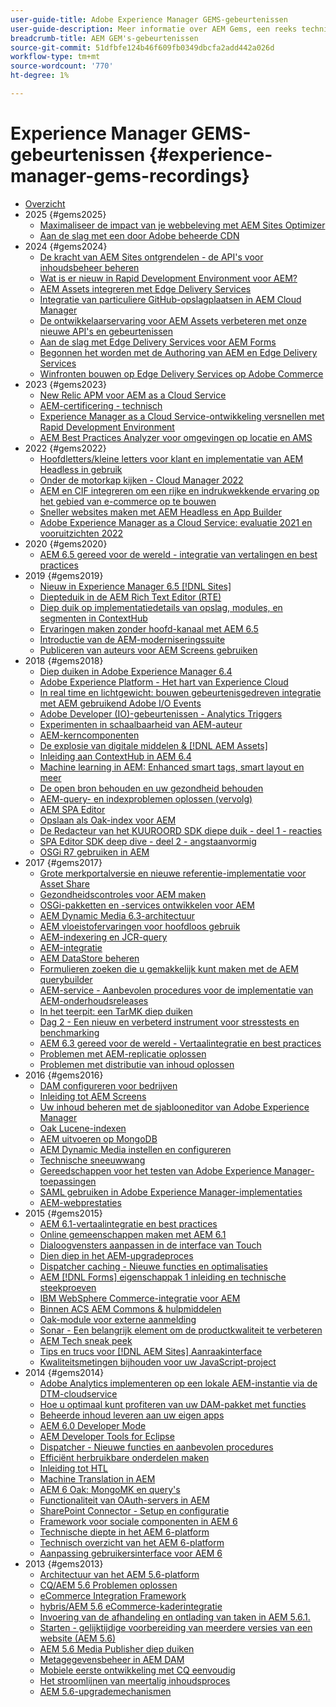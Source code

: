 ```yaml
---
user-guide-title: Adobe Experience Manager GEMS-gebeurtenissen
user-guide-description: Meer informatie over AEM Gems, een reeks technische diepteduiken van Adobe Experience Manager-experts.
breadcrumb-title: AEM GEM's-gebeurtenissen
source-git-commit: 51dfbfe124b46f609fb0349dbcfa2add442a026d
workflow-type: tm+mt
source-wordcount: '770'
ht-degree: 1%

---
```



# Experience Manager GEMS-gebeurtenissen {#experience-manager-gems-recordings}

+ [Overzicht](overview.md)
+ 2025 {#gems2025}
   + [Maximaliseer de impact van je webbeleving met AEM Sites Optimizer](gems2025/maximize-impact-with-sites-optimizer.md)
   + [Aan de slag met een door Adobe beheerde CDN](gems2025/getting-started-adobe-managed-cdn.md)
+ 2024 {#gems2024}
   + [De kracht van AEM Sites ontgrendelen - de API&#39;s voor inhoudsbeheer beheren](gems2024/content-management-apis.md)
   + [Wat is er nieuw in Rapid Development Environment voor AEM?](gems2024/rapid-development-environment-news.md)
   + [AEM Assets integreren met Edge Delivery Services](gems2024/edge-delivery-for-aem-assets.md)
   + [Integratie van particuliere GitHub-opslagplaatsen in AEM Cloud Manager](gems2024/private-github-for-aem-cloud-manager.md)
   + [De ontwikkelaarservaring voor AEM Assets verbeteren met onze nieuwe API&#39;s en gebeurtenissen](gems2024/improving-dev-experience-for-aem-assets-with-new-apis-and-events.md)
   + [Aan de slag met Edge Delivery Services voor AEM Forms](gems2024/edge-delivery-for-aem-forms.md)
   + [ Begonnen het worden met de Authoring van AEM en Edge Delivery Services ](/help/experience-manager-gems/gems2024/aem-authoring-and-edge-delivery.md)
   + [Winfronten bouwen op Edge Delivery Services op Adobe Commerce](/help/experience-manager-gems/gems2024/storefronts-on-edge-delivery-with-adobe-commerce.md)
+ 2023 {#gems2023}
   + [New Relic APM voor AEM as a Cloud Service](gems2023/newrelic-apm-for-aem-cloud-service.md)
   + [AEM-certificering - technisch](gems2023/aem-certification-technical.md)
   + [Experience Manager as a Cloud Service-ontwikkeling versnellen met Rapid Development Environment](/help/experience-manager-gems/gems2023/rapid-development-environments.md)
   + [AEM Best Practices Analyzer voor omgevingen op locatie en AMS](gems2023/aem-best-practices-analyzer.md)
+ 2022 {#gems2022}
   + [Hoofdletters/kleine letters voor klant en implementatie van AEM Headless in gebruik](gems2022/customer-use-case-and-implementation-of-aem-headless-in-use.md)
   + [Onder de motorkap kijken - Cloud Manager 2022](gems2022/looking-under-the-hood-cloud-manager-2022.md)
   + [AEM en CIF integreren om een rijke en indrukwekkende ervaring op het gebied van e-commerce op te bouwen](gems2022/aem-and-cif-framework-integration.md)
   + [Sneller websites maken met AEM Headless en App Builder](gems2022/build-sites-faster-with-headless-and-appbuilder.md)
   + [Adobe Experience Manager as a Cloud Service: evaluatie 2021 en vooruitzichten 2022](gems2022/aemcloudservice-2021-review-and-outlook.md)
+ 2020 {#gems2020}
   + [AEM 6.5 gereed voor de wereld - integratie van vertalingen en best practices](gems2020/aem65-readyfortheworld-translationintegration-bestpractices.md)
+ 2019 {#gems2019}
   + [Nieuw in Experience Manager 6.5  [!DNL Sites]](gems2019/adobe-experience-manager-6-5-sites-whats-new.md)
   + [Diepteduik in de AEM Rich Text Editor (RTE)](gems2019/aem-rich-text-editor-rte-deep-dive1.md)
   + [Diep duik op implementatiedetails van opslag, modules, en segmenten in ContextHub](gems2019/contexthub-deep-dive.md)
   + [Ervaringen maken zonder hoofd-kanaal met AEM 6.5](gems2019/creating-headless-omnichannel-experiences-with-aem-65.md)
   + [Introductie van de AEM-moderniseringssuite](gems2019/introducing-the-aem-modernization-suite.md)
   + [Publiceren van auteurs voor AEM Screens gebruiken](gems2019/leveraging-author-publish-for-aem-screens.md)
+ 2018 {#gems2018}
   + [Diep duiken in Adobe Experience Manager 6.4](gems2018/aem-6-4-technical-sneak-peek.md)
   + [Adobe Experience Platform - Het hart van Experience Cloud](gems2018/aem-acp.md)
   + [In real time en lichtgewicht: bouwen gebeurtenisgedreven integratie met AEM gebruikend Adobe I/O Events](gems2018/aem-adobe-io.md)
   + [Adobe Developer (IO)-gebeurtenissen - Analytics Triggers](gems2018/aem-analytics-triggers.md)
   + [Experimenten in schaalbaarheid van AEM-auteur](gems2018/aem-author-scalability1.md)
   + [AEM-kerncomponenten](gems2018/aem-core-components.md)
   + [De explosie van digitale middelen &amp; [!DNL AEM Assets]](gems2018/aem-digital-asset-explosion.md)
   + [Inleiding aan ContextHub in AEM 6.4](gems2018/aem-intro-to-contexthub.md)
   + [Machine learning in AEM: Enhanced smart tags, smart layout en meer](gems2018/aem-machine-learning.md)
   + [De open bron behouden en uw gezondheid behouden](gems2018/aem-maintaining-open-source.md)
   + [AEM-query- en indexproblemen oplossen (vervolg)](gems2018/aem-query-and-index-troubleshooting2.md)
   + [AEM SPA Editor](gems2018/aem-spa-editor.md)
   + [Opslaan als Oak-index voor AEM](gems2018/solr-as-an-oak-index-for-aem.md)
   + [De Redacteur van het KUUROORD SDK diepe duik - deel 1 - reacties](gems2018/spa-editor-sdk-deep-dive-react.md)
   + [SPA Editor SDK deep dive - deel 2 - angstaanvormig](gems2018/spa-editor-sdk-deep-dive-angular.md)
   + [OSGi R7 gebruiken in AEM](gems2018/using-osgi-r7-in-aem.md)
+ 2017 {#gems2017}
   + [Grote merkportalversie en nieuwe referentie-implementatie voor Asset Share](gems2017/aem-brand-portal.md)
   + [Gezondheidscontroles voor AEM maken](gems2017/aem-building-health-checks-for-aem.md)
   + [OSGi-pakketten en -services ontwikkelen voor AEM](gems2017/aem-developing-osgi-bundles-services-for-aem.md)
   + [AEM Dynamic Media 6.3-architectuur](gems2017/aem-dynamic-media-architecture.md)
   + [AEM vloeistofervaringen voor hoofdloos gebruik](gems2017/aem-headless-usecases.md)
   + [AEM-indexering en JCR-query](gems2017/aem-indexing-jcr-query.md)
   + [AEM-integratie](gems2017/aem-integrations.md)
   + [AEM DataStore beheren](gems2017/aem-managing-aem-datastore.md)
   + [Formulieren zoeken die u gemakkelijk kunt maken met de AEM querybuilder](gems2017/aem-search-forms-using-querybuilder.md)
   + [AEM-service - Aanbevolen procedures voor de implementatie van AEM-onderhoudsreleases](gems2017/aem-sustenance-best-practices-deploying-maintenance-releases.md)
   + [In het teerpit: een TarMK diep duiken](gems2017/aem-tarmk-deepdive.md)
   + [Dag 2 - Een nieuw en verbeterd instrument voor stresstests en benchmarking](gems2017/aem-toughday2-stress-testing-benchmarking-tool.md)
   + [AEM 6.3 gereed voor de wereld - Vertaalintegratie en best practices](gems2017/aem-translation-best-practices.md)
   + [Problemen met AEM-replicatie oplossen](gems2017/aem-troubleshooting-aem-replication.md)
   + [Problemen met distributie van inhoud oplossen](gems2017/aem-troubleshooting-sling.md)
+ 2016 {#gems2016}
   + [DAM configureren voor bedrijven](gems2016/aem-configuring-dam-for-enterprise.md)
   + [Inleiding tot AEM Screens](gems2016/aem-introduction-to-aem-screens.md)
   + [Uw inhoud beheren met de sjablooneditor van Adobe Experience Manager](gems2016/aem-managing-content-with-template-editor.md)
   + [Oak Lucene-indexen](gems2016/aem-oak-lucene-indexes.md)
   + [AEM uitvoeren op MongoDB](gems2016/aem-running-aem-on-mongodb.md)
   + [AEM Dynamic Media instellen en configureren](gems2016/aem-setup-and-configure-aem-dynamic-media.md)
   + [Technische sneeuwwang](gems2016/aem-technical-sneak-peek.md)
   + [Gereedschappen voor het testen van Adobe Experience Manager-toepassingen](gems2016/aem-testing-tools-for-aem-apps.md)
   + [SAML gebruiken in Adobe Experience Manager-implementaties](gems2016/aem-utilizing-saml-in-aem-deployments.md)
   + [AEM-webprestaties](gems2016/aem-web-performance.md)
+ 2015 {#gems2015}
   + [AEM 6.1-vertaalintegratie en best practices](gems2015/aem-6-1-translation-integration-and-best-practices.md)
   + [Online gemeenschappen maken met AEM 6.1](gems2015/aem-creating-online-communities-with-aem-6-1.md)
   + [Dialoogvensters aanpassen in de interface van Touch](gems2015/aem-customizing-dialog-fields-in-touch-ui.md)
   + [Dien diep in het AEM-upgradeproces](gems2015/aem-deep-dive-into-aem-upgrade-process.md)
   + [Dispatcher caching - Nieuwe functies en optimalisaties](gems2015/aem-dispatcher-caching-new-features-and-optimizations.md)
   + [AEM  [!DNL Forms]  eigenschappak 1 inleiding en technische steekproeven](gems2015/aem-forms-feature-pack-1-introduction-and-technical-samples.md)
   + [IBM WebSphere Commerce-integratie voor AEM](gems2015/aem-ibm-websphere-commerce-integration-for-aem.md)
   + [Binnen ACS AEM Commons &amp; hulpmiddelen](gems2015/aem-inside-acs-aem-commons-and-tools.md)
   + [Oak-module voor externe aanmelding](gems2015/aem-oak-external-login-module-authenticating-with-ldap-and-beyond.md)
   + [Sonar - Een belangrijk element om de productkwaliteit te verbeteren](gems2015/aem-sonar-a-key-element-to-improve-product-quality.md)
   + [AEM Tech sneak peek](gems2015/aem-tech-sneak-peek.md)
   + [Tips en trucs voor  [!DNL AEM Sites]  Aanraakinterface](gems2015/aem-tips-and-tricks-for-aem-sites-touch-ui.md)
   + [Kwaliteitsmetingen bijhouden voor uw JavaScript-project](gems2015/aem-track-quality-metrics-of-your-javascript-project.md)
+ 2014 {#gems2014}
   + [Adobe Analytics implementeren op een lokale AEM-instantie via de DTM-cloudservice](gems2014/aem-adobe-analytics-dynamic-tag-management.md)
   + [Hoe u optimaal kunt profiteren van uw DAM-pakket met functies](gems2014/aem-dam-feature-pack.md)
   + [Beheerde inhoud leveren aan uw eigen apps](gems2014/aem-delivering-managed-content-to-your-native-apps.md)
   + [AEM 6.0 Developer Mode](gems2014/aem-developer-mode.md)
   + [AEM Developer Tools for Eclipse](gems2014/aem-developer-tools-for-eclipse.md)
   + [Dispatcher - Nieuwe functies en aanbevolen procedures](gems2014/aem-dispatcher.md)
   + [Efficiënt herbruikbare onderdelen maken](gems2014/aem-efficiently-build-reusable-components.md)
   + [Inleiding tot HTL](gems2014/aem-introduction-to-htl.md)
   + [Machine Translation in AEM](gems2014/aem-machine-translation-in-aem.md)
   + [AEM 6 Oak: MongoMK en query&#39;s](gems2014/aem-oak-mongomk-and-queries.md)
   + [Functionaliteit van OAuth-servers in AEM](gems2014/aem-oauth-server-functionality-in-aem.md)
   + [SharePoint Connector - Setup en configuratie](gems2014/aem-sharepoint-connector-setup-and-configuration.md)
   + [Framework voor sociale componenten in AEM 6](gems2014/aem-social-component-framework-in-aem-6.md)
   + [Technische diepte in het AEM 6-platform](gems2014/aem-technical-deep-dive-into-the-aem-6-platform.md)
   + [Technisch overzicht van het AEM 6-platform](gems2014/aem-technical-overview-of-the-aem-6-platform.md)
   + [Aanpassing gebruikersinterface voor AEM 6](gems2014/aem-user-interface-customization-for-aem6.md)
+ 2013 {#gems2013}
   + [Architectuur van het AEM 5.6-platform](gems2013/aem-architecture-of-the-aem-5-6-platform.md)
   + [CQ/AEM 5.6 Problemen oplossen](gems2013/aem-cq-aem-5-6-troubleshooting.md)
   + [eCommerce Integration Framework](gems2013/aem-ecommerce-integration-framework.md)
   + [hybris/AEM 5.6 eCommerce-kaderintegratie](gems2013/aem-hybris-ecommerce-framework-integration.md)
   + [Invoering van de afhandeling en ontlading van taken in AEM 5.6.1.](gems2013/aem-job-handling-and-offloading.md)
   + [Starten - gelijktijdige voorbereiding van meerdere versies van een website (AEM 5.6)](gems2013/aem-launches.md)
   + [AEM 5.6 Media Publisher diep duiken](gems2013/aem-media-publisher-deep-dive.md)
   + [Metagegevensbeheer in AEM DAM](gems2013/aem-metadata-management-in-aem-dam.md)
   + [Mobiele eerste ontwikkeling met CQ eenvoudig](gems2013/aem-mobile-first-development-with-cq-made-easy.md)
   + [Het stroomlijnen van meertalig inhoudsproces](gems2013/aem-streamlining-multilingual-content-process.md)
   + [AEM 5.6-upgrademechanismen](gems2013/aem-upgrade-mechanisms.md)

<!--
+ [Archive] {#archive}
    + [AEM 6 Oak: MongoMK and Queries](archive/aem-oak-mongomk-and-queries.md)
    + [Search forms made easy with the AEM querybuilder](archive/aem-search-forms-using-querybuilder.md)
    + [Deep Dive on implementation details of stores, modules and segments in ContextHub](archive/contexthub-deep-dive.md)
    + [AEM Web Performance](archive/aem-web-performance.md)
    + [AEM Query and Index Troubleshooting](archive/aem-query-and-index-troubleshooting.md)
    + [User Interface Customization for AEM 6](archive/aem-user-interface-customization-for-aem6.md)
    + [Technical Sneak Peek](archive/aem-technical-sneak-peek.md)
    + [Customizing Dialog Fields in Touch UI](archive/aem-customizing-dialog-fields-in-touch-ui.md)
    + [Building Health Checks for AEM](archive/aem-building-health-checks-for-aem.md)
    + [Running AEM on MongoDB](archive/aem-running-aem-on-mongodb.md)
    + [AEM 5.6 Media Publisher Deep Dive ](archive/aem-media-publisher-deep-dive.md)
    + [AEM Fluid Experiences for headless usecases](archive/aem-headless-usecases.md)
    + [The Digital Asset Explosion & AEM Assets](archive/aem-digital-asset-explosion.md)
    + [Introduction of Job Handling and Offloading in AEM 5.6.1. ](archive/aem-job-handling-and-offloading.md)
    + [Technical Overview of the AEM 6 Platform](archive/aem-technical-overview-of-the-aem-6-platform.md)
    + [Launches: concurrent preparation of multiple versions of a website (AEM 5.6) ](archive/aem-launches.md)
    + [Efficiently Build Reusable Components](archive/aem-efficiently-build-reusable-components.md)
    + [AEM Integrations - a solid foundation goes a long way](archive/aem-integrations.md)
    + [Dispatcher - New features and best practices](archive/aem-dispatcher.md)
    + [Adobe Experience Manager 6.5 Sites - What's New](archive/adobe-experience-manager-6-5-sites-whats-new.md)
    + [Oak's External Login Module - Authenticating with LDAP and Beyond](archive/aem-oak-external-login-module-authenticating-with-ldap-and-beyond.md)
    + [Troubleshooting AEM Replication](archive/aem-troubleshooting-aem-replication.md)
    + [Metadata Management in AEM DAM](archive/aem-metadata-management-in-aem-dam.md)
    + [AEM 6.5 Ready for the World - Translation Integration & Best Practices](archive/aem65-readyfortheworld-translationintegration-bestpractices.md)
    + [hybris/AEM 5.6 eCommerce framework integration](archive/aem-hybris-ecommerce-framework-integration.md)
    + [How to deploy Adobe Analytics on a local AEM instance by using the Dynamic Tag Management cloud service](archive/aem-adobe-analytics-dynamic-tag-management.md)
    + [eCommerce Integration Framework ](archive/aem-ecommerce-integration-framework.md)
    + [Real-time and lightweight: build event-driven integrations with AEM using Adobe I/O Events](archive/aem-adobe-io.md)
    + [AEM Tech Sneak Peek](archive/aem-tech-sneak-peek.md)
    + [AEM Rich Text Editor (RTE) Deep Dive](archive/aem-rich-text-editor-rte-deep-dive1.md)
    + [Deep dive into AEM upgrade process](archive/aem-deep-dive-into-aem-upgrade-process.md)
    + [AEM SPA Editor](archive/aem-spa-editor.md)
    + [MSM and Translation: Best Practices ](archive/aem-msm-and-translation-best-practices.md)
    + [AEM Indexing and JCR Query](archive/aem-indexing-jcr-query.md)
    + [IBM WebSphere Commerce Integration for AEM](archive/aem-ibm-websphere-commerce-integration-for-aem.md)
    + [Setup and Configure AEM Dynamic Media](archive/aem-setup-and-configure-aem-dynamic-media.md)
    + [Leveraging author-publish for AEM Screens](archive/leveraging-author-publish-for-aem-screens.md)
    + [Experiments in AEM Author Scalability](archive/aem-author-scalability1.md)
    + [Introduction to AEM Screens](archive/aem-introduction-to-aem-screens.md)
    + [Creating Headless Omnichannel Experiences with AEM 6.5](archive/creating-headless-omnichannel-experiences-with-aem-65.md)
    + [Developing OSGi Bundles and Services for AEM](archive/aem-developing-osgi-bundles-services-for-aem.md)
    + [Technical Deep Dive into the AEM 6 Platform](archive/aem-technical-deep-dive-into-the-aem-6-platform.md)
    + [Adobe Experience Platform - The Heart of Experience Cloud](archive/aem-acp.md)
    + [Social Component Framework in AEM 6](archive/aem-social-component-framework-in-aem-6.md)
    + [Mobile-First Development with CQ Made Easy](archive/aem-mobile-first-development-with-cq-made-easy.md)
    + [AEM Core Components](archive/aem-core-components.md)
    + [AEM SPA Editor](archive/jcr-aem-spa-editor.md)
    + [Major Brand Portal Release and new reference implementation for Asset Share](archive/aem-brand-portal.md)
    + [Utilizing SAML in Adobe Experience Manager deployments](archive/aem-utilizing-saml-in-aem-deployments.md)
    + [AEM 6.0 Developer Mode](archive/aem-developer-mode.md)
    + [AEM [!DNL Forms] Feature Pack 1 introduction and technical samples](archive/aem-forms-feature-pack-1-introduction-and-technical-samples.md)
    + [CQ/AEM 5.6 Troubleshooting](archive/aem-cq-aem-5-6-troubleshooting.md)
    + [AEM Dynamic Media 6.3 Architecture](archive/aem-dynamic-media-architecture.md)
    + [Inside ACS AEM Commons & Tools](archive/aem-inside-acs-aem-commons-and-tools.md)
    + [Creating online Communities with AEM 6.1](archive/aem-creating-online-communities-with-aem-6-1.md)
    + [OAuth Server functionality in AEM - Embrace Federation and unleash your REST APIs!](archive/aem-oauth-server-functionality-in-aem.md)
    + [Into the tar pit: a TarMK deep dive](archive/aem-tarmk-deepdive.md)
    + [Oak Lucene Indexes](archive/aem-oak-lucene-indexes.md)
    + [AEM Developer Tools for Eclipse](archive/aem-developer-tools-for-eclipse.md)
    + [Solr as an Oak index for AEM](archive/solr-as-an-oak-index-for-aem1.md)
    + [Toughday2 - A new and improved stress testing and benchmarking tool](archive/aem-toughday2-stress-testing-benchmarking-tool.md)
    + [Introduction to ContextHub in AEM 6.4](archive/aem-intro-to-contexthub.md)
    + [Configuring the DAM for Enterprise](archive/aem-configuring-dam-for-enterprise.md)
    + [Managing AEM DataStore](archive/aem-managing-aem-datastore.md)
    + [AEM Sustenance - Best Practices for deploying AEM Maintenance Releases](archive/aem-sustenance-best-practices-deploying-maintenance-releases.md)
    + [Maintaining Open Source While Maintaining Your Sanity](archive/aem-maintaining-open-source.md)
    + [SPA Editor SDK Deep Dive - Part 1 - React ](archive/spa-editor-sdk-deep-dive-react.md)
    + [Tools to use for testing Adobe Experience Manager applications](archive/aem-testing-tools-for-aem-apps.md)
    + [Machine Learning in AEM: Enhanced Smart Tags, Smart Layout and more](archive/aem-machine-learning.md)
    + [Tips and tricks for AEM Sites Touch UI](archive/aem-tips-and-tricks-for-aem-sites-touch-ui.md)
    + [Dispatcher Caching - New Features and Optimizations](archive/aem-dispatcher-caching-new-features-and-optimizations.md)
    + [How to get the most out of your DAM Feature Pack](archive/aem-dam-feature-pack.md)
    + [Troubleshooting Sling Content Distribution](archive/aem-troubleshooting-sling.md)
    + [Introduction to HTL](archive/aem-introduction-to-htl.md)
    + [Delivering Managed Content to your Native Apps](archive/aem-delivering-managed-content-to-your-native-apps.md)
    + [SharePoint Connector - Setup and Configuration](archive/aem-sharepoint-connector-setup-and-configuration.md)
    + [AEM 6.1 Translation Integration & Best Practices](archive/aem-6-1-translation-integration-and-best-practices.md)
    + [Managing your content with the template editor of Adobe Experience Manager](archive/aem-managing-content-with-template-editor.md)
    + [SPA Editor SDK Deep Dive - Part 2 - Angular](archive/spa-editor-sdk-deep-dive-angular.md)
    + [Sonar - A key element to improve product quality](archive/aem-sonar-a-key-element-to-improve-product-quality.md)
    + [AEM 6.3 Ready for the World - Translation Integration & Best Practices](archive/aem-translation-best-practices.md)
    + [AEM 5.6 upgrade mechanisms ](archive/aem-upgrade-mechanisms.md)
    + [Track quality metrics of your Javascript project](archive/aem-track-quality-metrics-of-your-javascript-project.md)
    + [Streamlining multilingual content process](archive/aem-streamlining-multilingual-content-process.md)
    + [Deep Dive into Adobe Experience Manager 6.4](archive/aem-6-4-technical-sneak-peek.md)
    + [Machine Translation in AEM](archive/aem-machine-translation-in-aem.md)
    + [Using OSGi R7 in AEM](archive/using-osgi-r7-in-aem.md)
    + [Architecture of the AEM 5.6 Platform](archive/aem-architecture-of-the-aem-5-6-platform.md)
    + [Adobe I/O Events - Analytics Triggers](archive/aem-analytics-triggers.md)
    + [Introducing the AEM Modernization Suite](archive/introducing-the-aem-modernization-suite.md)
    + [AEM Query and Index Troubleshooting](archive/aem-query-and-index-troubleshooting2.md)
-->
